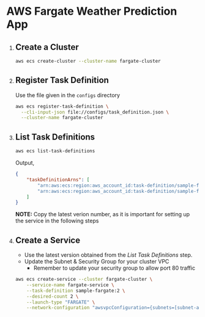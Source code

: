 # AWS Fargate Weather Prediction App

1. ## Create a Cluster

    ```bash
    aws ecs create-cluster --cluster-name fargate-cluster
    ```

1. ## Register Task Definition

    Use the file given in the `configs` directory

    ```bash
    aws ecs register-task-definition \
      --cli-input-json file://configs/task_definition.json \
      --cluster-name fargate-cluster
    ```

1. ## List Task Definitions

    ```bash
    aws ecs list-task-definitions
    ```

    Output,

    ```json
    {
        "taskDefinitionArns": [
            "arn:aws:ecs:region:aws_account_id:task-definition/sample-fargate:1",
            "arn:aws:ecs:region:aws_account_id:task-definition/sample-fargate:2"
        ]
    }
    ```

    **NOTE:** Copy the latest verion number, as it is important for setting up the service in the following steps

1. ## Create a Service

    - Use the latest version obtained from the _List Task Definitions_ step.
    - Update the Subnet & Security Group for your cluster VPC
        - Remember to update your security group to allow port 80 traffic

    ```bash
    aws ecs create-service --cluster fargate-cluster \
        --service-name fargate-service \
        --task-definition sample-fargate:2 \
        --desired-count 2 \
        --launch-type "FARGATE" \
        --network-configuration "awsvpcConfiguration={subnets=[subnet-abcd1234],securityGroups=[sg-abcd1234]}"
    ```
